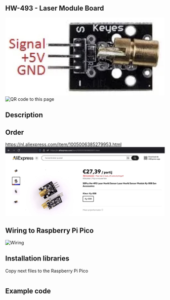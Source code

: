 ## HW-493 - Laser Module Board
<img src="HW-493_Photo.jpg" alt="Photo of the component">
<img src="HW-493_QR_code.jpg" alt="QR code to this page" width="80" height="80">

## Description

## Order
<a href="https://nl.aliexpress.com/item/1005006385279953.html">https://nl.aliexpress.com/item/1005006385279953.html</a>
<img src="HW-493_Order.jpg" alt="Photo of the Order">

## Wiring to Raspberry Pi Pico
<img src="HW-493_Wiring.jpg" alt="Wiring" >

## Installation libraries
Copy next files to the Raspberry Pi Pico

```bash

```

## Example code
```python


```




